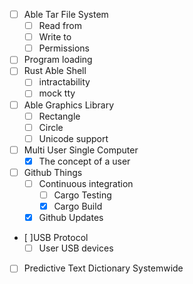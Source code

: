 - [ ] Able Tar File System
  - [ ] Read from
  - [ ] Write to
  - [ ] Permissions
- [ ] Program loading
- [ ] Rust Able Shell
  - [ ] intractability
  - [ ] mock tty
- [ ] Able Graphics Library
  - [ ] Rectangle
  - [ ] Circle
  - [ ] Unicode support
- [ ] Multi User Single Computer
  - [X] The concept of a user
- [ ] Github Things
  - [ ] Continuous integration
    - [ ] Cargo Testing
    - [X] Cargo Build
  - [X] Github Updates
- [ ]USB Protocol
  - [ ] User USB devices
- [ ] Predictive Text Dictionary Systemwide

